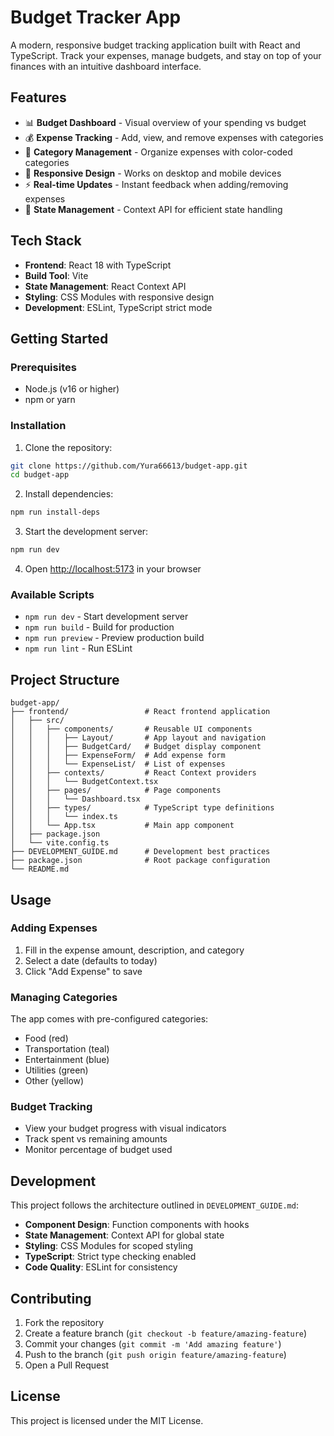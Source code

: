 # Budget Tracker App

A modern, responsive budget tracking application built with React and TypeScript. Track your expenses, manage budgets, and stay on top of your finances with an intuitive dashboard interface.

## Features

- 📊 **Budget Dashboard** - Visual overview of your spending vs budget
- 💰 **Expense Tracking** - Add, view, and remove expenses with categories
- 🎨 **Category Management** - Organize expenses with color-coded categories
- 📱 **Responsive Design** - Works on desktop and mobile devices
- ⚡ **Real-time Updates** - Instant feedback when adding/removing expenses
- 🔄 **State Management** - Context API for efficient state handling

## Tech Stack

- **Frontend**: React 18 with TypeScript
- **Build Tool**: Vite
- **State Management**: React Context API
- **Styling**: CSS Modules with responsive design
- **Development**: ESLint, TypeScript strict mode

## Getting Started

### Prerequisites

- Node.js (v16 or higher)
- npm or yarn

### Installation

1. Clone the repository:
```bash
git clone https://github.com/Yura66613/budget-app.git
cd budget-app
```

2. Install dependencies:
```bash
npm run install-deps
```

3. Start the development server:
```bash
npm run dev
```

4. Open [http://localhost:5173](http://localhost:5173) in your browser

### Available Scripts

- `npm run dev` - Start development server
- `npm run build` - Build for production
- `npm run preview` - Preview production build
- `npm run lint` - Run ESLint

## Project Structure

```
budget-app/
├── frontend/                 # React frontend application
│   ├── src/
│   │   ├── components/       # Reusable UI components
│   │   │   ├── Layout/       # App layout and navigation
│   │   │   ├── BudgetCard/   # Budget display component
│   │   │   ├── ExpenseForm/  # Add expense form
│   │   │   └── ExpenseList/  # List of expenses
│   │   ├── contexts/         # React Context providers
│   │   │   └── BudgetContext.tsx
│   │   ├── pages/            # Page components
│   │   │   └── Dashboard.tsx
│   │   ├── types/            # TypeScript type definitions
│   │   │   └── index.ts
│   │   └── App.tsx           # Main app component
│   ├── package.json
│   └── vite.config.ts
├── DEVELOPMENT_GUIDE.md      # Development best practices
├── package.json              # Root package configuration
└── README.md
```

## Usage

### Adding Expenses

1. Fill in the expense amount, description, and category
2. Select a date (defaults to today)
3. Click "Add Expense" to save

### Managing Categories

The app comes with pre-configured categories:
- Food (red)
- Transportation (teal)
- Entertainment (blue)
- Utilities (green)
- Other (yellow)

### Budget Tracking

- View your budget progress with visual indicators
- Track spent vs remaining amounts
- Monitor percentage of budget used

## Development

This project follows the architecture outlined in `DEVELOPMENT_GUIDE.md`:

- **Component Design**: Function components with hooks
- **State Management**: Context API for global state
- **Styling**: CSS Modules for scoped styling
- **TypeScript**: Strict type checking enabled
- **Code Quality**: ESLint for consistency

## Contributing

1. Fork the repository
2. Create a feature branch (`git checkout -b feature/amazing-feature`)
3. Commit your changes (`git commit -m 'Add amazing feature'`)
4. Push to the branch (`git push origin feature/amazing-feature`)
5. Open a Pull Request

## License

This project is licensed under the MIT License.